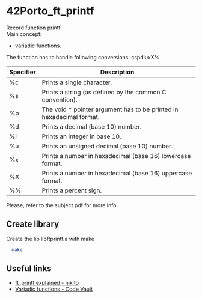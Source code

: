 
# 42Porto_ft_printf

Record function printf.  
Main concept: 
- variadic functions.  

The function has to handle following conversions: cspdiuxX%  

|Specifier             | Description                                                                |
| ----------------- | ------------------------------------------------------------------ |
| %c | Prints a single character.  |
| %s | Prints a string (as defined by the common C convention). |
| %p | The void * pointer argument has to be printed in hexadecimal format. |
| %d  | Prints a decimal (base 10) number. |
| %i  | Prints an integer in base 10.   |
| %u  | Prints an unsigned decimal (base 10) number. |
| %x  | Prints a number in hexadecimal (base 16) lowercase format. |
| %X  | Prints a number in hexadecimal (base 16) uppercase format.  |
| %%  | Prints a percent sign. |  

Please, refer to the subject pdf for more info.



## Create library

Create the lib libftprintf.a with make

```bash
  make
```


## Useful links

 - [ft_printf explained - nikito](https://www.youtube.com/watch?v=Hb2m7htiKWM)
 - [Variadic functions - Code Vault](https://www.youtube.com/watch?v=oDC208zvsdg)


